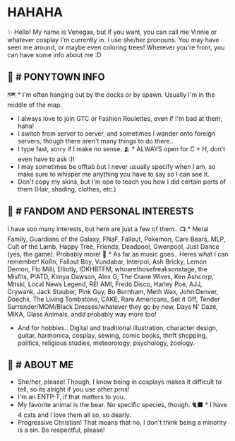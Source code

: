 # HAHAHA
✨ Hello! My name is Venegas, but if you want, you can call me Vinnie or whatever cosplay I'm currently in. I use she/her pronouns. You may have seen me around, or maybe even coloring trees! Wherever you're from, you can have some info about me :D

🍎 # PONYTOWN INFO
---- 

🗺️ * I'm often hanging out by the docks or by spawn. Usually I'm in the middle of the map.
* I always love to join GTC or Fashion Roulettes, even if I'm bad at them, haha!
* I switch from server to server, and sometimes I wander onto foreign servers, though there aren't many things to do there..
* I type fast, sorry if I make no sense.
🫂 * ALWAYS open for C + H, don't even have to ask :)!
* I may sometimes be offtab but I never usually specify when I am, so make sure to whisper me anything you have to say so I can see it.
* Don't copy my skins, but I'm ope to teach you how I did certain parts of them (Hair, shading, clothes, etc.)
  
 🎨 # FANDOM AND PERSONAL INTERESTS
  ----

I have soo many interests, but here are just a few of them..
📺 * Metal Family, Guardians of the Galaxy, FNaF, Fallout, Pokemon, Care Bears, MLP, Cult of the Lamb, Happy Tree, Friends, Deadpool, Gwenpool, Just Dance (yes, the game). Probably more!
🎵 * As far as music goes.. Heres what I can remember! KoRn, Fallout Boy, Vundabar, Interpol, Ash Bricky, Lemon Demon, Flo Milli, Elliotly, IDKHBTFM, whoarethosefreaksonstage, the Misfits, P!ATD, Kimya Dawson, Alex G, The Crane Wives, Ken Ashcorp, Mitski, Local News Legend, REI AMI, Fredo Disco, Harley Poe, AJJ, Crywank, Jack Stauber, Pink Guy, Bo Burnham, Meth Wax, John Denver, Doechii, The Living Tombstone, CAKE, Rare Americans, Set it Off, Tender Surrender/MOM/Black Dresses/whatever they go by now, Days N' Daze, MIKA, Glass Animals, andd probably way more too!
* And for hobbies.. Digital and traditional illustration, character design, guitar, harmonica, cosplay, sewing, comic books, thrift shopping, politics, religious studies, meteorology, psychology, zoology.


:raccoon: # ABOUT ME
----
* She/her, please! Though, I know being in cosplays makes it difficult to tell, so its alright if you use other prns!
* I'm an ENTP-T, if that matters to you.
* My favorite animal is the bear. No specific species, though.
🐈‍⬛ * I have 4 cats and I love them all so, so dearly. 
* Progressive Christian! That means that no, I don't think being a minority is a sin. Be respectful, please!
